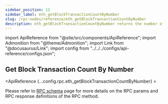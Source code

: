 ```yaml
---
sidebar_position: 11
sidebar_label: eth_getBlockTransactionCountByNumber
slug: /rpc-nodes/reference/eth_getBlockTransactionCountByNumber
description: eth_getBlockTransactionCountByNumber returns the number of transactions for a block based on the given block number. Useful for analyzing transaction activity.
---
```


<head>
    <title>eth_getBlockTransactionCountByNumber RPC Method - Moralis Documentation</title>
</head>

import ApiReference from "@site/src/components/ApiReference";
import Admonition from "@theme/Admonition";
import Link from "@docusaurus/Link";
import config from "../../../configs/api-reference/configs.json";

## Get Block Transaction Count By Number

<ApiReference {...config.rpc.eth_getBlockTransactionCountByNumber} >
<Admonition type="info" title="Note">

<p>
Please refer to <a href="/rpc-nodes/reference/evm-rpc-schema">RPC schema</a> page for more details on the RPC params and RPC response definitions of the RPC method. 
</p>
</Admonition>
</ApiReference>
